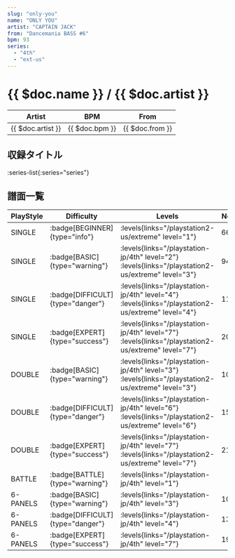 ```yaml
---
slug: "only-you"
name: "ONLY YOU"
artist: "CAPTAIN JACK"
from: "Dancemania BASS #6"
bpm: 93
series:
  - "4th"
  - "ext-us"
---
```


# {{ $doc.name }} / {{ $doc.artist }}

|Artist|BPM|From|
|------|---|----|
|{{ $doc.artist }}|{{ $doc.bpm }}|{{ $doc.from }}|

## 収録タイトル

:series-list{:series="series"}

## 譜面一覧

|PlayStyle|Difficulty|Levels|Notes|Movie|
|---------|----------|------|-----|-----|
|SINGLE| :badge[BEGINNER]{type="info"}| :levels{links="/playstation2-us/extreme" level="1"}|66/0||
|SINGLE| :badge[BASIC]{type="warning"}|<div class="field is-grouped is-grouped-multiline"> :levels{links="/playstation-jp/4th" level="2"}  :levels{links="/playstation2-us/extreme" level="3"}</div>|94/0||
|SINGLE| :badge[DIFFICULT]{type="danger"}|<div class="field is-grouped is-grouped-multiline"> :levels{links="/playstation-jp/4th" level="4"}  :levels{links="/playstation2-us/extreme" level="4"}</div>|110/0||
|SINGLE| :badge[EXPERT]{type="success"}|<div class="field is-grouped is-grouped-multiline"> :levels{links="/playstation-jp/4th" level="7"}  :levels{links="/playstation2-us/extreme" level="7"}</div>|207/0||
|DOUBLE| :badge[BASIC]{type="warning"}|<div class="field is-grouped is-grouped-multiline"> :levels{links="/playstation-jp/4th" level="3"}  :levels{links="/playstation2-us/extreme" level="3"}</div>|100/0||
|DOUBLE| :badge[DIFFICULT]{type="danger"}|<div class="field is-grouped is-grouped-multiline"> :levels{links="/playstation-jp/4th" level="6"}  :levels{links="/playstation2-us/extreme" level="6"}</div>|150/0||
|DOUBLE| :badge[EXPERT]{type="success"}|<div class="field is-grouped is-grouped-multiline"> :levels{links="/playstation-jp/4th" level="7"}  :levels{links="/playstation2-us/extreme" level="7"}</div>|210/0||
|BATTLE| :badge[BATTLE]{type="warning"}|<div class="field is-grouped is-grouped-multiline"> :levels{links="/playstation-jp/4th" level="1"}</div>|||
|6-PANELS| :badge[BASIC]{type="warning"}|<div class="field is-grouped is-grouped-multiline"> :levels{links="/playstation-jp/4th" level="3"}</div>|107/0||
|6-PANELS| :badge[DIFFICULT]{type="danger"}|<div class="field is-grouped is-grouped-multiline"> :levels{links="/playstation-jp/4th" level="4"}</div>|136/0||
|6-PANELS| :badge[EXPERT]{type="success"}|<div class="field is-grouped is-grouped-multiline"> :levels{links="/playstation-jp/4th" level="7"}</div>|199/0||

